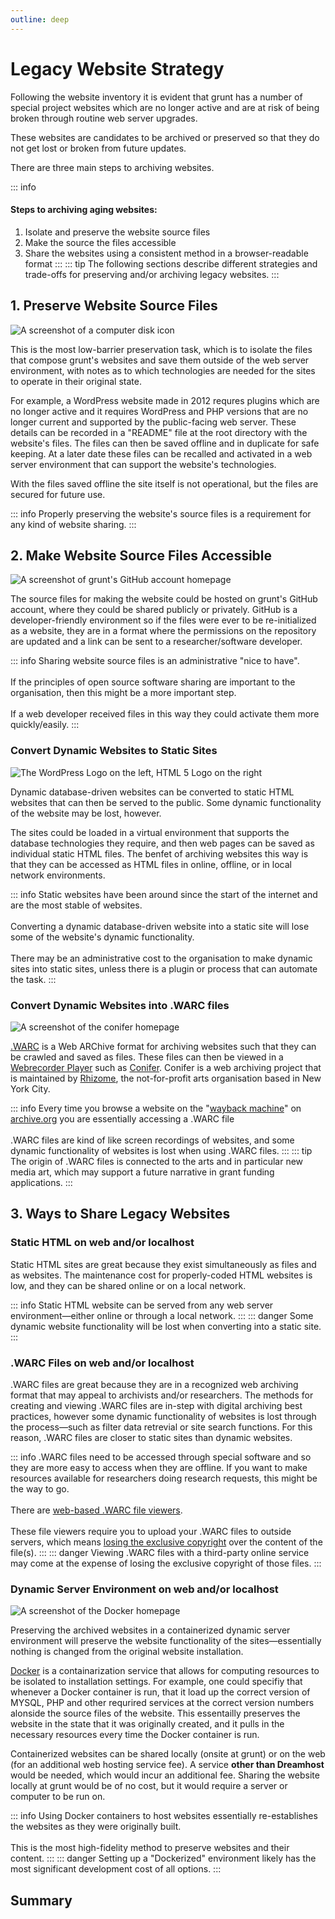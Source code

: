 ```yaml
---
outline: deep
---
```

# Legacy Website Strategy

Following the website inventory it is evident that grunt has a number of special project websites which are no longer active and are at risk of being broken through routine web server upgrades. 

These websites are candidates to be archived or preserved so that they do not get lost or broken from future updates. 

There are three main steps to archiving websites.

::: info
#### Steps to archiving aging websites:
1. Isolate and preserve the website source files<br>
2. Make the source the files accessible <br>
3. Share the websites using a consistent method in a browser-readable format
:::
::: tip
The following sections describe different strategies and trade-offs for preserving and/or archiving legacy websites.
:::

## 1. Preserve Website Source Files

![A screenshot of a computer disk icon](/save_file.png "A screenshot of a computer disk icon")

This is the most low-barrier preservation task, which is to isolate the files that compose grunt's websites and save them outside of the web server environment, with notes as to which technologies are needed for the sites to operate in their original state. 

For example, a WordPress website made in 2012 requres plugins which are no longer active and it requires WordPress and PHP versions that are no longer current and supported by the public-facing web server. These details can be recorded in a "README" file at the root directory with the website's files. The files can then be saved offline and in duplicate for safe keeping. At a later date these files can be recalled and activated in a web server environment that can support the website's technologies.

With the files saved offline the site itself is not operational, but the files are secured for future use.

::: info
Properly preserving the website's source files is a requirement for any kind of website sharing.
:::

## 2. Make Website Source Files Accessible


![A screenshot of grunt's GitHub account homepage](/grunt_github.png "A screenshot of grunt's GitHub account homepage")

The source files for making the website could be hosted on grunt's GitHub account, where they could be shared publicly or privately. GitHub is a developer-friendly environment so if the files were ever to be re-initialized as a website, they are in a format where the permissions on the repository are updated and a link can be sent to a researcher/software developer.

::: info
Sharing website source files is an administrative "nice to have". <br><br>
If the principles of open source software sharing are important to the organisation, then this might be a more important step.<br><br>
If a web developer received files in this way they could activate them more quickly/easily.
:::

### Convert Dynamic Websites to Static Sites

![The WordPress Logo on the left, HTML 5 Logo on the right](/wp_html.png "The WordPress Logo on the left, HTML 5 Logo on the right")

Dynamic database-driven websites can be converted to static HTML websites that can then be served to the public. Some dynamic functionality of the website may be lost, however.

The sites could be loaded in a virtual environment that supports the database technologies they require, and then web pages can be saved as individual static HTML files. The benfet of archiving websites this way is that they can be accessed as HTML files in online, offline, or in local network environments.

::: info
Static websites have been around since the start of the internet and are the most stable  of websites. <br><br>
Converting a dynamic database-driven website into a static site will lose some of the website's dynamic functionality.<br><br>
There may be an administrative cost to the organisation to make dynamic sites into static sites, unless there is a plugin or process that can automate the task.
:::

### Convert Dynamic Websites into .WARC files

![A screenshot of the conifer homepage](/conifer.png "A screenshot of the conifer homepage")

[.WARC](https://en.wikipedia.org/wiki/WARC_(file_format)) is a Web ARChive format for archiving websites such that they can be crawled and saved as files. These files can then be viewed in a [Webrecorder Player](https://github.com/webrecorder/webrecorder-player/releases/tag/v1.5.0) such as [Conifer](https://conifer.rhizome.org/). Conifer is a web archiving project that is maintained by [Rhizome](https://en.wikipedia.org/wiki/Rhizome_(organization)), the not-for-profit arts organisation based in New York City.

::: info
Every time you browse a website on the "[wayback machine](https://archive.org/web/)" on [archive.org](https://archive.org/) you are essentially accessing a .WARC file<br><br>
.WARC files are kind of like screen recordings of websites, and some dynamic functionality of websites is lost when using .WARC files.
:::
::: tip
The origin of .WARC files is connected to the arts and in particular new media art, which may support a future narrative in grant funding applications.
:::

## 3. Ways to Share Legacy Websites

### Static HTML on web and/or localhost

Static HTML sites are great because they exist simultaneously as files and as websites. The maintenance cost for properly-coded HTML websites is low, and they can be shared online or on a local network.

::: info
Static HTML website can be served from any web server environment—either online or through a local network.
:::
::: danger
Some dynamic website functionality will be lost when converting into a static site.
:::

### .WARC Files on web and/or localhost

.WARC files are great because they are in a recognized web archiving format that may appeal to archivists and/or researchers. The methods for creating and viewing .WARC files are in-step with digital archiving best practices, however some dynamic functionality of websites is lost through the process—such as filter data retrevial or site search functions. For this reason, .WARC files are closer to static sites than dynamic websites.

::: info
.WARC files need to be accessed through special software and so they are more easy to access when they are offline. If you want to make resources available for researchers doing research requests, this might be the way to go. <br><br>
There are [web-based .WARC file viewers](https://conifer.rhizome.org/_faq). <br><br>These file viewers require you to upload your .WARC files to outside servers, which means [losing the exclusive copyright](https://conifer.rhizome.org/_policies) over the content of the file(s).
:::
::: danger
Viewing .WARC files with a third-party online service may come at the expense of losing the exclusive copyright of those files.
:::

### Dynamic Server Environment on web and/or localhost

![A screenshot of the Docker homepage](/docker.png "A screenshot of the Docker homepage")

Preserving the archived websites in a containerized dynamic server environment will preserve the website functionality of the sites—essentially nothing is changed from the original website installation.

[Docker](https://www.docker.com/) is a containarization service that allows for computing resources to be isolated to installation settings. For example, one could specifiy that whenever a Docker container is run, that it load up the correct version of MYSQL, PHP and other requrired services at the correct version numbers alonside the source files of the website. This essentailly preserves the website in the state that it was originally created, and it pulls in the necessary resources every time the Docker container is run.

Containerized websites can be shared locally (onsite at grunt) or on the web (for an additional web hosting service fee). A service **other than Dreamhost** would be needed, which would incur an additional fee. Sharing the website locally at grunt would be of no cost, but it would require a server or computer to be run on.

::: info
Using Docker containers to host websites essentially re-establishes the websites as they were originally built. <br><br>This is the most high-fidelity method to preserve websites and their content. 
:::
::: danger
Setting up a "Dockerized" environment likely has the most significant development cost of all options.
:::

## Summary